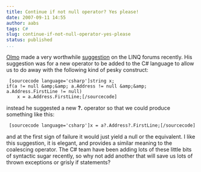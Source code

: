 ```yaml
---
title: Continue if not null operator? Yes please!
date: 2007-09-11 14:55
author: aabs
tags: C#
slug: continue-if-not-null-operator-yes-please
status: published
...
```


[Olmo](http://forums.microsoft.com/MSDN/User/Profile.aspx?UserID=695544&SiteID=1) made a very worthwhile [suggestion](http://forums.microsoft.com/MSDN/ShowPost.aspx?PostID=2033762&SiteID=1) on the LINQ forums recently. His suggestion was for a new operator to be added to the C\# language to allow us to do away with the following kind of pesky construct:

     [sourcecode language='csharp']string x;
    if(a != null &amp;&amp; a.Address != null &amp;&amp; a.Address.FirstLine != null)
        x = a.Address.FirstLine;[/sourcecode]

instead he suggested a new **?.** operator so that we could produce something like this:

     [sourcecode language='csharp']x = a?.Address?.FirstLine;[/sourcecode]

and at the first sign of failure it would just yield a null or the equivalent. I like this suggestion, it is elegant, and provides a similar meaning to the coalescing operator. The C\# team have been adding lots of these little bits of syntactic sugar recently, so why not add another that will save us lots of thrown exceptions or grisly if statements?

